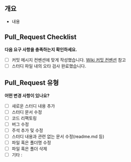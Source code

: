 
## 개요
- 내용
<!---- 변경 사항 및 관련 이슈에 대해 간단하게 작성해주세요. 어떻게보다 무엇을 왜 수정했는지 설명해주세요. -->

<!--- [] 안 띄워쓰기 제외후 x 표시 넣으면 체크 --->

## Pull_Request Checklist

**다음 요구 사항을 충족하는지 확인하세요.**

- [ ] 커밋 메시지 컨벤션에 맞게 작성했습니다. [Wiki 커밋 컨벤션](https://github.com/learning-mate-org/tech-interview-study/wiki/%EC%BB%A4%EB%B0%8B-%EC%BB%A8%EB%B2%A4%EC%85%98) 참고
- [ ] 스터디 파일 내의 오타 검사 완료했습니다.

## Pull_Request 유형

**어떤 변경 사항이 있나요?**

- [ ] 새로운 스터디 내용 추가
- [ ] 스터디 문서 수정
- [ ] 코드 리팩토링
- [ ] 버그 수정
- [ ] 주석 추가 및 수정
- [ ] 스터디 내용과 관련 없는 문서 수정(readme.md 등)
- [ ] 파일 혹은 폴더명 수정
- [ ] 파일 혹은 폴더 삭제
- [ ] 기타 : <!-- 내용 작성 -->